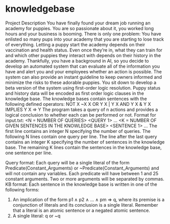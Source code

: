 # knowledgebase
Project Description
You have finally found your dream job running an academy for puppies. You are so passionate
about it, you worked long hours and your business is booming. There is only one problem: You
have enlisted so many pups into your academy that you are starting to lose track of everything.
Letting a puppy start the academy depends on their vaccination and health status. Even once
they’re in, what they can train for and which other puppies they interact with depends on their
history in the academy. Thankfully, you have a background in AI, so you decide to develop an
automated system that can evaluate all of the information you have and alert you and your
employees whether an action is possible. The system can also provide an instant guideline to
keep owners informed and minimize the risks to these adorable puppies.
You sit down to develop a beta version of the system using first-order logic resolution. Puppy
status and history data will be encoded as first order logic clauses in the knowledge base. The
knowledge bases contain sentences with the following defined operators:
NOT X ~X
X OR Y X | Y
X AND Y X & Y
X IMPLIES Y X => Y
The program takes a query of n actions and provides a logical conclusion to whether each can be
performed or not.
Format for input.txt:
<N = NUMBER OF QUERIES>
<QUERY 1>
...
<QUERY N>
<K = NUMBER OF GIVEN SENTENCES IN THE KNOWLEDGE BASE>
<SENTENCE 1>
...
<SENTENCE K>
The first line contains an integer N specifying the number of queries. The following N lines contain
one query per line. The line after the last query contains an integer K specifying the number of
sentences in the knowledge base. The remaining K lines contain the sentences in the knowledge
base, one sentence per line.

Query format: Each query will be a single literal of the form Predicate(Constant_Arguments) or
~Predicate(Constant_Arguments) and will not contain any variables. Each predicate will have
between 1 and 25 constant arguments. Two or more arguments will be separated by commas.
KB format: Each sentence in the knowledge base is written in one of the following forms:
1) An implication of the form p1 ∧ p2 ∧ ... ∧ pm ⇒ q, where its premise is a conjunction of
literals and its conclusion is a single literal. Remember that a literal is an atomic sentence
or a negated atomic sentence.
2) A single literal: q or ~q
